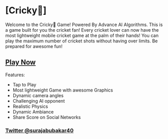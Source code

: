 # [Cricky🦗]

Welcome to the Cricky🦗 Game! Powered By Advance AI Algorithms. This is a game built for you the cricket fan! Every cricket lover can now have the most lightweight mobile cricket game at the palm of their hands! You can play the maximum number of cricket shots without having over limits. Be prepared for awesome fun!

## [Play Now]()


Features:
- Tap to Play
- Most lightweight Game with awesome Graphics
- Dynamic camera angles
- Challenging AI opponent
- Realistic Physics
- Dynamic Ambiance
- Share Score on Social Networks

### [Twitter @surajabubakar40](https://twitter.com/surajabubakar40)
